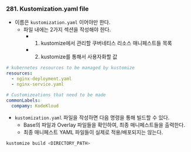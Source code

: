 ### 281. Kustomization.yaml file
- 이름은 `kustomization.yaml` 이어야만 한다.
	- 파일 내에는 2가지 섹션을 작성해야 한다.
		- 1) kustomize에서 관리할 쿠버네티스 리소스 매니페스트들 목록
		- 2) kustomize를 통해서 사용자화할 값
```yaml
# kubernetes resources to be managed by kustomize
resources:
  - nginx-deployment.yaml
  - nginx-service.yaml

# Customizeations that need to be made
commonLabels:
  compamy: KodeKloud
```

- `kustomization.yaml` 파일을 작성하면 다음 명령을 통해 빌드할 수 있다.
	- Base의 파일과 Overlay 파일들을 확인하여, 최종 매니페스트들을 출력한다.
	- 최종 매니페스트 YAML 파일들이 실제로 적용/배포되지는 않는다.
```bash
kustomize build <DIRECTORY_PATH>
```